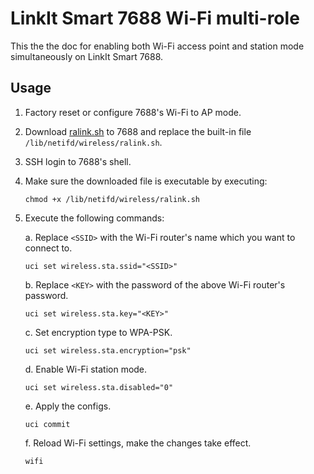 # LinkIt Smart 7688 Wi-Fi multi-role

This the the doc for enabling both Wi-Fi access point and station mode simultaneously on LinkIt Smart 7688.

## Usage

1. Factory reset or configure 7688's Wi-Fi to AP mode.

2. Download [ralink.sh](https://raw.githubusercontent.com/changyuheng/linkit-smart-7688-wifi-multi-role/master/files/lib/netifd/wireless/ralink.sh) to 7688 and replace the built-in file `/lib/netifd/wireless/ralink.sh`.

3. SSH login to 7688's shell.

4. Make sure the downloaded file is executable by executing:

    ```
    chmod +x /lib/netifd/wireless/ralink.sh
    ```

5. Execute the following commands:

    a. Replace `<SSID>` with the Wi-Fi router's name which you want to connect to.

    ```
    uci set wireless.sta.ssid="<SSID>"
    ```

    b. Replace `<KEY>` with the password of the above Wi-Fi router's password.

    ```
    uci set wireless.sta.key="<KEY>"
    ```

    c. Set encryption type to WPA-PSK.

    ```
    uci set wireless.sta.encryption="psk"
    ```

    d. Enable Wi-Fi station mode.

    ```
    uci set wireless.sta.disabled="0"
    ```

    e. Apply the configs.

    ```
    uci commit
    ```

    f. Reload Wi-Fi settings, make the changes take effect.

    ```
    wifi
    ```
